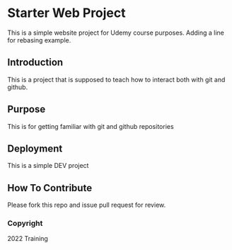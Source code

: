 # Starter Web Project
This is a simple website project for Udemy course purposes. Adding a line for rebasing example.

## Introduction
This is a project that is supposed to teach how to interact both with git and github.

## Purpose
This is for getting familiar with git and github repositories

## Deployment
This is a simple DEV project

## How To Contribute
Please fork this repo and issue pull request for review.

### Copyright

2022 Training